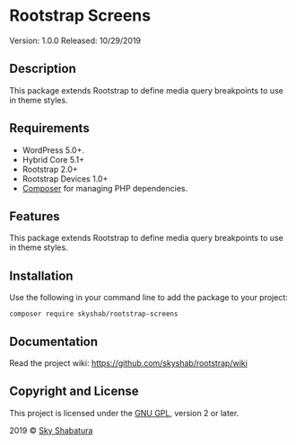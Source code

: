 # Rootstrap Screens

Version: 1.0.0
Released: 10/29/2019

## Description

This package extends Rootstrap to define media query breakpoints to use in theme styles.

## Requirements

* WordPress 5.0+.
* Hybrid Core 5.1+
* Rootstrap 2.0+
* Rootstrap Devices 1.0+
* [Composer](https://getcomposer.org/) for managing PHP dependencies.

## Features

This package extends Rootstrap to define media query breakpoints to use in theme styles.

## Installation

Use the following in your command line to add the package to your project:

``` composer require skyshab/rootstrap-screens ```

## Documentation

Read the project wiki: https://github.com/skyshab/rootstrap/wiki

## Copyright and License

This project is licensed under the [GNU GPL](http://www.gnu.org/licenses/old-licenses/gpl-2.0.html), version 2 or later.

2019 &copy; [Sky Shabatura](https://github.com/skyshab)
